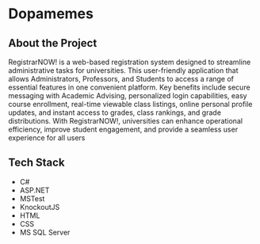 # Dopamemes 

## About the Project
RegistrarNOW! is a web-based registration system designed to streamline administrative tasks for universities. This user-friendly application that allows Administrators, Professors, and Students to access a range of essential features in one convenient platform. Key benefits include secure messaging with Academic Advising, personalized login capabilities, easy course enrollment, real-time viewable class listings, online personal profile updates, and instant access to grades, class rankings, and grade distributions. With RegistrarNOW!, universities can enhance operational efficiency, improve student engagement, and provide a seamless user experience for all users

## Tech Stack
- C#
- ASP.NET
- MSTest
- KnockoutJS
- HTML
- CSS
- MS SQL Server